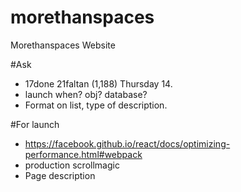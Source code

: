 # morethanspaces
Morethanspaces Website

#Ask
- 17done 21faltan (1,188) Thursday 14.
- launch when? obj? database?
- Format on list, type of description. 

#For launch
- https://facebook.github.io/react/docs/optimizing-performance.html#webpack
- production scrollmagic
- Page description
